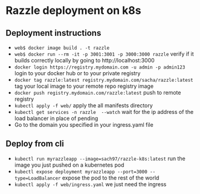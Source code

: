 # Razzle deployment on k8s

## Deployment instructions
- `web$ docker image build . -t razzle`
- `web$ docker run --rm -it -p 3001:3001 -p 3000:3000 razzle` verify if it builds correctly locally by going to http://localhost:3000
- `docker login https://registry.mydomain.com -u admin -p admin123` login to your docker hub or to your private registry
- `docker tag razzle:latest registry.mydomain.com/sacha/razzle:latest` tag your local image to your remote repo registry image
- `docker push registry.mydomain.com/razzle:latest` push to remote registry
- `kubectl apply -f web/` apply the all manifests directory
- `kubectl get services -n razzle  --watch` wait for the ip address of the load balancer in place of pending
- Go to the domain you specified in your ingress.yaml file

## Deploy from cli
- `kubectl run myrazzleapp --image=sach97/razzle-k8s:latest` run the image you just pushed on a kubernetes pod
- `kubectl expose deployment myrazzleapp --port=3000 --type=LoadBalancer` expose the pod to the rest of the world
- `kubectl apply -f web/ingress.yaml` we just need the ingress